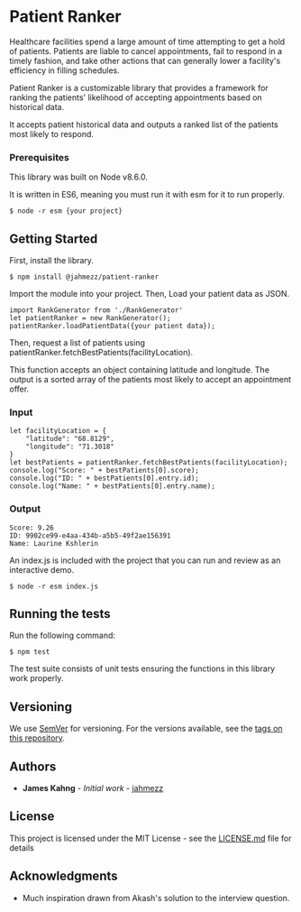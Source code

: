 # Patient Ranker

Healthcare facilities spend a large amount of time attempting to get a hold of patients. Patients are liable to cancel appointments, fail to respond in a timely fashion, and take other actions that can generally lower a facility's efficiency in filling schedules.

Patient Ranker is a customizable library that provides a framework for ranking the patients' likelihood of accepting appointments based on historical data.

It accepts patient historical data and outputs a ranked list of the patients most likely to respond.

### Prerequisites

This library was built on Node v8.6.0.

It is written in ES6, meaning you must run it with esm for it to run properly.

```
$ node -r esm {your project}
```

## Getting Started

First, install the library.

```
$ npm install @jahmezz/patient-ranker
```

Import the module into your project. Then, Load your patient data as JSON.

```
import RankGenerator from './RankGenerator'
let patientRanker = new RankGenerator();
patientRanker.loadPatientData({your patient data});
```

Then, request a list of patients using patientRanker.fetchBestPatients(facilityLocation).

This function accepts an object containing latitude and longitude.
The output is a sorted array of the patients most likely to accept an appointment offer.

### Input
```
let facilityLocation = {
    "latitude": "68.8129",
    "longitude": "71.3018"
}
let bestPatients = patientRanker.fetchBestPatients(facilityLocation);
console.log("Score: " + bestPatients[0].score);
console.log("ID: " + bestPatients[0].entry.id);
console.log("Name: " + bestPatients[0].entry.name);
```

### Output
```
Score: 9.26
ID: 9902ce99-e4aa-434b-a5b5-49f2ae156391
Name: Laurine Kshlerin
```

An index.js is included with the project that you can run and review as an interactive demo.

```
$ node -r esm index.js
```

## Running the tests

Run the following command:
```
$ npm test
```

The test suite consists of unit tests ensuring the functions in this library work properly.

## Versioning

We use [SemVer](http://semver.org/) for versioning. For the versions available, see the [tags on this repository](https://github.com/your/project/tags).

## Authors

* **James Kahng** - *Initial work* - [jahmezz](https://github.com/jahmezz)

## License

This project is licensed under the MIT License - see the [LICENSE.md](LICENSE.md) file for details

## Acknowledgments

* Much inspiration drawn from Akash's solution to the interview question.
